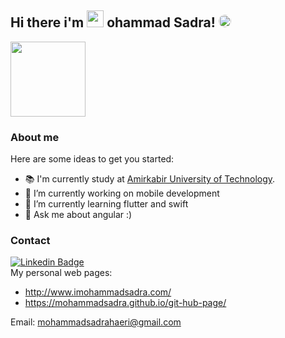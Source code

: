 ## Hi there i'm <img src="https://mohammadsadra.github.io/git-hub-page/img/logo.png" width="27px"> ohammad Sadra! <img style="border-radius: 50%;" src="https://github.com/TheDudeThatCode/TheDudeThatCode/blob/master/Assets/Hi.gif" width="20px">
<img src="https://mohammadsadra.github.io/git-hub-page/img/about-me.jpeg" width="120px">

### About me

Here are some ideas to get you started:
- 📚 I'm currently study at [Amirkabir University of Technology](aut.ac.ir). 
- 🔭 I’m currently working on mobile development
- 🌱 I’m currently learning flutter and swift
- 💬 Ask me about angular :)

### Contact
[![Linkedin Badge](https://img.shields.io/badge/Linkedin-blue?style=flat-square&logo=Linkedin&logoColor=white&link=https://www.linkedin.com/in/mohammad-reza-dorudian-63a715212/)](http://linkedin.com/in/mohammad-sadra-haeri-asadi-52b2271b1)  
My personal web pages:
- http://www.imohammadsadra.com/
- https://mohammadsadra.github.io/git-hub-page/

Email: mohammadsadrahaeri@gmail.com


